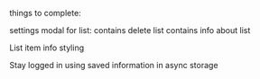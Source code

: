 things to complete:
<!-- functionality for add item button
    -quantity
    -unit -->

<!-- delete item switch?
    click button to create select multiple items to delete
        add functionality for deleting items -->

settings modal for list:
    contains delete list
    contains info about list

<!-- Logout button styling -->
List item info styling

Stay logged in using saved information in async storage
